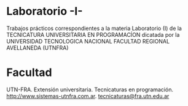 # Laboratorio -I-
Trabajos prácticos correspondientes a la materia Laboratorio (I) de la TECNICATURA UNIVERSITARIA EN PROGRAMACÍON dicatada por la UNIVERSIDAD TECNOLOGICA NACIONAL FACULTAD REGIONAL AVELLANEDA (UTNFRA)

# Facultad
UTN-FRA. Extensión universitaria. Tecnicaturas en programación. http://www.sistemas-utnfra.com.ar. tecnicaturas@fra.utn.edu.ar
